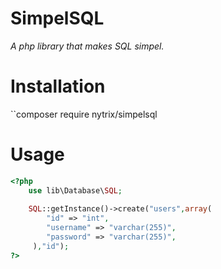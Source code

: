 # SimpelSQL
_A php library that makes SQL simpel._


# Installation
``composer require nytrix/simpelsql

# Usage
```php
<?php
    use lib\Database\SQL;
    
    SQL::getInstance()->create("users",array(
        "id" => "int",
        "username" => "varchar(255)",
        "password" => "varchar(255)",
     ),"id");
?>
```



